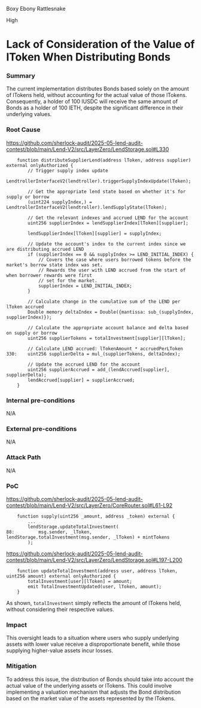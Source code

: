 Boxy Ebony Rattlesnake

High

# Lack of Consideration of the Value of lToken When Distributing Bonds

### Summary
The current implementation distributes Bonds based solely on the amount of lTokens held, without accounting for the actual value of those lTokens. Consequently, a holder of 100 lUSDC will receive the same amount of Bonds as a holder of 100 lETH, despite the significant difference in their underlying values.

### Root Cause
https://github.com/sherlock-audit/2025-05-lend-audit-contest/blob/main/Lend-V2/src/LayerZero/LendStorage.sol#L330
```solidity
    function distributeSupplierLend(address lToken, address supplier) external onlyAuthorized {
        // Trigger supply index update
        LendtrollerInterfaceV2(lendtroller).triggerSupplyIndexUpdate(lToken);

        // Get the appropriate lend state based on whether it's for supply or borrow
        (uint224 supplyIndex,) = LendtrollerInterfaceV2(lendtroller).lendSupplyState(lToken);

        // Get the relevant indexes and accrued LEND for the account
        uint256 supplierIndex = lendSupplierIndex[lToken][supplier];

        lendSupplierIndex[lToken][supplier] = supplyIndex;

        // Update the account's index to the current index since we are distributing accrued LEND
        if (supplierIndex == 0 && supplyIndex >= LEND_INITIAL_INDEX) {
            // Covers the case where users borrowed tokens before the market's borrow state index was set.
            // Rewards the user with LEND accrued from the start of when borrower rewards were first
            // set for the market.
            supplierIndex = LEND_INITIAL_INDEX;
        }

        // Calculate change in the cumulative sum of the LEND per lToken accrued
        Double memory deltaIndex = Double({mantissa: sub_(supplyIndex, supplierIndex)});

        // Calculate the appropriate account balance and delta based on supply or borrow
        uint256 supplierTokens = totalInvestment[supplier][lToken];

        // Calculate LEND accrued: lTokenAmount * accruedPerLToken
330:    uint256 supplierDelta = mul_(supplierTokens, deltaIndex);

        // Update the accrued LEND for the account
        uint256 supplierAccrued = add_(lendAccrued[supplier], supplierDelta);
        lendAccrued[supplier] = supplierAccrued;
    }
```
### Internal pre-conditions
N/A

### External pre-conditions
N/A

### Attack Path
N/A

### PoC
https://github.com/sherlock-audit/2025-05-lend-audit-contest/blob/main/Lend-V2/src/LayerZero/CoreRouter.sol#L61-L92
```solidity
    function supply(uint256 _amount, address _token) external {
        ...
        lendStorage.updateTotalInvestment(
88:         msg.sender, _lToken, lendStorage.totalInvestment(msg.sender, _lToken) + mintTokens
        );
```
https://github.com/sherlock-audit/2025-05-lend-audit-contest/blob/main/Lend-V2/src/LayerZero/LendStorage.sol#L197-L200
```solidity
    function updateTotalInvestment(address user, address lToken, uint256 amount) external onlyAuthorized {
        totalInvestment[user][lToken] = amount;
        emit TotalInvestmentUpdated(user, lToken, amount);
    }
```
As shown, `totalInvestment` simply reflects the amount of lTokens held, without considering their respective values.

### Impact
This oversight leads to a situation where users who supply underlying assets with lower value receive a disproportionate benefit, while those supplying higher-value assets incur losses.

### Mitigation
To address this issue, the distribution of Bonds should take into account the actual value of the underlying assets or lTokens. This could involve implementing a valuation mechanism that adjusts the Bond distribution based on the market value of the assets represented by the lTokens.